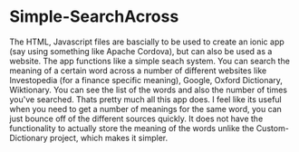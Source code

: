 # Simple-SearchAcross
The HTML, Javascript files are bascially to be used to create an ionic app (say using something like Apache Cordova), but can also be used as a website. The app functions like a simple seach system. You can search the meaning of a certain word across a number of different websites like Investopedia (for a finance specific meaning), Google, Oxford Dictionary, Wiktionary. You can see the list of the words and also the number of times you've searched. Thats pretty much all this app does. I feel like its useful when you need to get a number of meanings for the same word, you can just bounce off of the different sources quickly. It does not have the functionality to actually store the meaning of the words unlike the Custom-Dictionary project, which makes it simpler.
